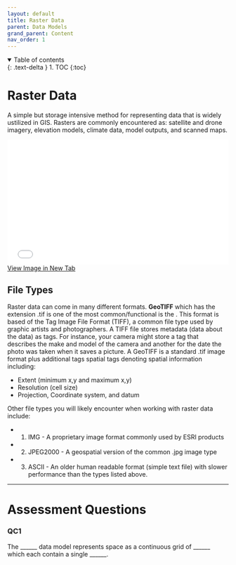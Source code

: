 ```yaml
---
layout: default
title: Raster Data
parent: Data Models
grand_parent: Content
nav_order: 1
---
```


<details open markdown="block">
  <summary>
    Table of contents
  </summary>
  {: .text-delta }
1. TOC
{:toc}
</details>


# Raster Data

A simple but storage intensive method for representing data that is widely ustilized in GIS.  Rasters are commonly encountered as: satellite and drone imagery, elevation models, climate data, model outputs, and scanned maps.   

<div style="overflow: hidden;
  padding-top: 56.25%;
  position: relative">
  <iframe src="content/Raster.html" title="Processes" scrolling="no" frameborder="0"
    style="border: 0;
   height: 100%;
   left: 0;
   position: absolute;
   top: 0;
   width: 100%;">
   <p>Your browser does not support iframes.</p>
 </iframe>
</div>
<a href="content/Raster.html" target="_blank">View Image in New Tab</a>

## File Types

Raster data can come in many different formats.  **GeoTIFF** which has the extension .tif is one of the most common/functional is the .  This format is based of the Tag Image File Format (TIFF), a common file type used by graphic artists and photographers.  A TIFF file stores metadata (data about the data) as tags.  For instance, your camera might store a tag that describes the make and model of the camera and another for the date the photo was taken when it saves a picture. A GeoTIFF is a standard .tif image format plus additional tags spatial tags denoting spatial information including: 

* Extent (minimum x,y and maximum x,y)
* Resolution (cell size)
* Projection, Coordinate system, and datum

Other file types you will likely encounter when working with raster data include:
* 1) IMG - A proprietary image format commonly used by ESRI products
* 2) JPEG2000 - A geospatial version of the common .jpg image type
* 3) ASCII - An older human readable format (simple text file) with slower performance than the types listed above.

---

# Assessment Questions

### QC1

The ______ data model represents space as a continuous grid of ______ which each contain a single ______.



